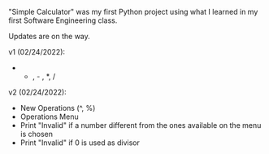 "Simple Calculator" was my first Python project using what I learned in my first Software Engineering class.

Updates are on the way.

v1 (02/24/2022):
- + , - , *, /

v2 (02/24/2022):
- New Operations (^, %) 
- Operations Menu 
- Print "Invalid" if a number different from the ones available on the menu is chosen
- Print "Invalid" if 0 is used as divisor
